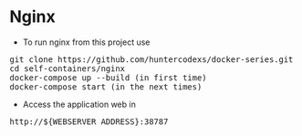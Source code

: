# Nginx

- To run nginx from this project use

<pre>
git clone https://github.com/huntercodexs/docker-series.git .
cd self-containers/nginx
docker-compose up --build (in first time)
docker-compose start (in the next times)
</pre>

- Access the application web in

<pre>
http://${WEBSERVER_ADDRESS}:38787
</pre>
